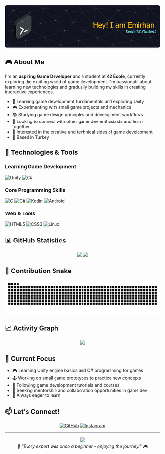
![42 École Student](https://github.com/ehabesdev/ehabesdev/blob/main/banner/banner.png?raw=true)

## 🎮 About Me

I'm an **aspiring Game Developer** and a student at **42 École**, currently exploring the exciting world of game development. I'm passionate about learning new technologies and gradually building my skills in creating interactive experiences.

- 🌱 Learning game development fundamentals and exploring Unity
- 🎮 Experimenting with small game projects and mechanics
- 📚 Studying game design principles and development workflows
- 🎯 Looking to connect with other game dev enthusiasts and learn together
- 🎨 Interested in the creative and technical sides of game development
- 📍 Based in Turkey

## 🚀 Technologies & Tools

### Learning Game Development
![Unity](https://img.shields.io/badge/Unity-100000?style=for-the-badge&logo=unity&logoColor=white)
![C#](https://img.shields.io/badge/C%23-239120?style=for-the-badge&logo=c-sharp&logoColor=white)

### Core Programming Skills
![C](https://img.shields.io/badge/C-00599C?style=for-the-badge&logo=c&logoColor=white)
![C#](https://img.shields.io/badge/C%23-239120?style=for-the-badge&logo=c-sharp&logoColor=white)
![Kotlin](https://img.shields.io/badge/Kotlin-0095D5?style=for-the-badge&logo=kotlin&logoColor=white)
![Android](https://img.shields.io/badge/Android-3DDC84?style=for-the-badge&logo=android&logoColor=white)

### Web & Tools
![HTML5](https://img.shields.io/badge/HTML5-E34F26?style=for-the-badge&logo=html5&logoColor=white)
![CSS3](https://img.shields.io/badge/CSS3-1572B6?style=for-the-badge&logo=css3&logoColor=white)
![Linux](https://img.shields.io/badge/Linux-FCC624?style=for-the-badge&logo=linux&logoColor=black)

## 📊 GitHub Statistics

<div align="center">
  <img height="180em" src="https://github-readme-stats.vercel.app/api?username=ehabesdev&show_icons=true&theme=tokyonight&include_all_commits=true&count_private=true"/>
  <img height="180em" src="https://github-readme-stats.vercel.app/api/top-langs/?username=ehabesdev&layout=compact&langs_count=8&theme=tokyonight"/>
</div>

## 🐍 Contribution Snake
<div align="center">
  <img src="https://github.com/ehabesdev/ehabesdev/blob/output/github-snake.svg" alt="Snake animation" />
</div>

## 📈 Activity Graph
<div align="center">
  <img src="https://github-readme-activity-graph.vercel.app/graph?username=ehabesdev&theme=tokyo-night&area=true&hide_border=true" />
</div>

## 🎯 Current Focus

- 🎮 Learning Unity engine basics and C# programming for games
- 🕹️ Working on small game prototypes to practice new concepts
- 📖 Following game development tutorials and courses
- 👥 Seeking mentorship and collaboration opportunities in game dev
- 💬 Always eager to learn

## 📫 Let's Connect!

<div align="center">
  
[![GitHub](https://img.shields.io/badge/GitHub-100000?style=for-the-badge&logo=github&logoColor=white)](https://github.com/ehabesdev?tab=repositories)
[![Instagram](https://img.shields.io/badge/Instagram-E4405F?style=for-the-badge&logo=instagram&logoColor=white)](https://www.instagram.com/emrhn.hbs/)

</div>

---

<div align="center">
  <img src="https://komarev.com/ghpvc/?username=ehabesdev&color=blueviolet&style=flat-square&label=Profile+Views" />
</div>

<div align="center">
  <i>🌱 "Every expert was once a beginner - enjoying the journey!" 🎮</i>
</div>
